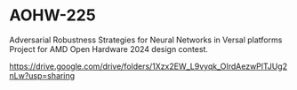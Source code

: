 # AOHW-225
Adversarial Robustness Strategies for Neural Networks in Versal platforms Project for AMD Open Hardware 2024 design contest.

https://drive.google.com/drive/folders/1Xzx2EW_L9vyqk_OIrdAezwPlTJUg2nLw?usp=sharing
